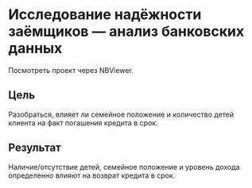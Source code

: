 # Исследование надёжности заёмщиков — анализ банковских данных

Посмотреть проект через NBViewer.

## Цель

Разобраться, влияет ли семейное положение и количество детей клиента на факт погашения кредита в срок. 

## Результат

Наличие/отсутствие детей, семейное положение и уровень дохода определенно влияют на возврат кредита в срок.

